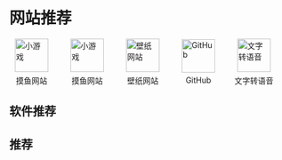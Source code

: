 # 网站推荐
<div style="display: flex; flex-wrap: wrap; gap: 20px; align-items: center; justify-content: flex-start;">
 <a href="https://poki.com/zh" target="_blank" style="display: flex; flex-direction: column; align-items: center; width: 80px; text-decoration: none;">
    <img src="https://files.codelife.cc/website/5b4eb3c8b8148e442cb18f62.png" alt="小游戏" style="width: 60px; height: 60px; object-fit: contain; transition: transform 0.3s ease;" onmouseover="this.style.transform='scale(1.1)'" onmouseout="this.style.transform='scale(1)'">
    <span style="margin-top: 5px;">摸鱼网站</span>
  </a>
  <a href="https://poki.com/zh" target="_blank" style="display: flex; flex-direction: column; align-items: center; width: 80px; text-decoration: none;">
    <img src="https://files.codelife.cc/website/5b4eb3c8b8148e442cb18f62.png" alt="小游戏" style="width: 60px; height: 60px; object-fit: contain; transition: transform 0.3s ease;" onmouseover="this.style.transform='scale(1.1)'" onmouseout="this.style.transform='scale(1)'">
    <span style="margin-top: 5px;">摸鱼网站</span>
  </a>
  
  <a href="https://haowallpaper.com/homeView" target="_blank" style="display: flex; flex-direction: column; align-items: center; width: 80px; text-decoration: none;">
    <img src="https://haowallpaper.com/favicon.ico" alt="壁纸网站" style="width: 60px; height: 60px; object-fit: contain; transition: transform 0.3s ease;" onmouseover="this.style.transform='scale(1.1)'" onmouseout="this.style.transform='scale(1)'">
    <span style="margin-top: 5px;">壁纸网站</span>
  </a>
  
  <a href="https://hellogithub.com/" target="_blank" style="display: flex; flex-direction: column; align-items: center; width: 80px; text-decoration: none;">
    <img src="https://hellogithub.com/favicon/apple-icon-57x57.png" alt="GitHub" style="width: 60px; height: 60px; object-fit: contain; transition: transform 0.3s ease;" onmouseover="this.style.transform='scale(1.1)'" onmouseout="this.style.transform='scale(1)'">
    <span style="margin-top: 5px;">GitHub</span>
  </a>
  
  <a href="https://ttsmaker.cn/" target="_blank" style="display: flex; flex-direction: column; align-items: center; width: 80px; text-decoration: none;">
    <img src="https://ttsmaker.cn/static/v3_theme_01_asset/logo/favicon.ico" alt="文字转语音" style="width: 60px; height: 60px; object-fit: contain; transition: transform 0.3s ease;" onmouseover="this.style.transform='scale(1.1)'" onmouseout="this.style.transform='scale(1)'">
    <span style="margin-top: 5px;">文字转语音</span>
  </a>
</div>

## 软件推荐





## 推荐
